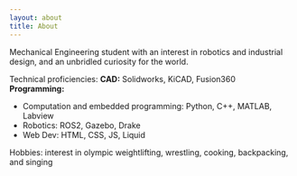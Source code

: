 ```yaml
---
layout: about
title: About 
---
```


Mechanical Engineering student with an interest in robotics and industrial design, and an unbridled curiosity for the world.  

Technical proficiencies: 
**CAD:** Solidworks, KiCAD, Fusion360  
**Programming:**  
- Computation and embedded programming: Python, C++, MATLAB, Labview
- Robotics: ROS2, Gazebo, Drake
- Web Dev: HTML, CSS, JS, Liquid

Hobbies: interest in olympic weightlifting, wrestling, cooking, backpacking, and singing